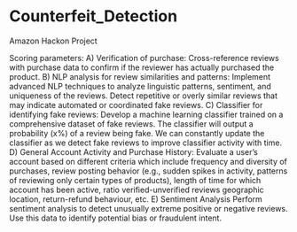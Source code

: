 # Counterfeit_Detection
Amazon Hackon Project

Scoring parameters:
A) Verification of purchase:
Cross-reference reviews with purchase data to confirm if the reviewer has actually purchased the product.
B) NLP analysis for review similarities and patterns:
Implement advanced NLP techniques to analyze linguistic patterns, sentiment, and uniqueness of the reviews. Detect repetitive or overly similar reviews that may indicate automated or coordinated fake reviews.
C) Classifier for identifying fake reviews:
Develop a machine learning classifier trained on a comprehensive dataset of fake reviews. The classifier will output a probability (x%) of a review being fake. We can constantly update the classifier as we detect fake reviews to improve classifier activity with time.
D) General Account Activity and Purchase History:
Evaluate a user’s account based on different criteria which include frequency and diversity of purchases, review posting behavior (e.g., sudden spikes in activity, patterns of reviewing only certain types of products), length of time for which account has been active, ratio verified-unverified reviews geographic location, return-refund behaviour, etc.
E) Sentiment Analysis
Perform sentiment analysis to detect unusually extreme positive or negative reviews. Use this data to identify potential bias or fraudulent intent.
